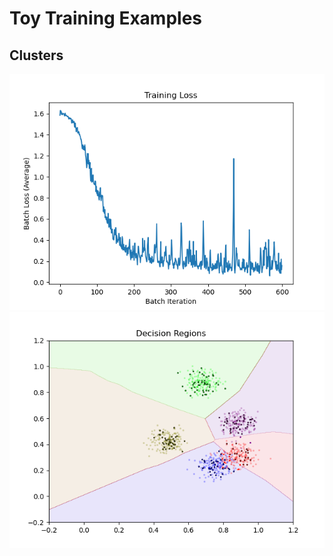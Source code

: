 # Toy Training Examples

## Clusters
![cluster loss](../../diagrams/examples/cluster_loss.png)
![cluster regions](../../diagrams/examples/cluster_regions.png)